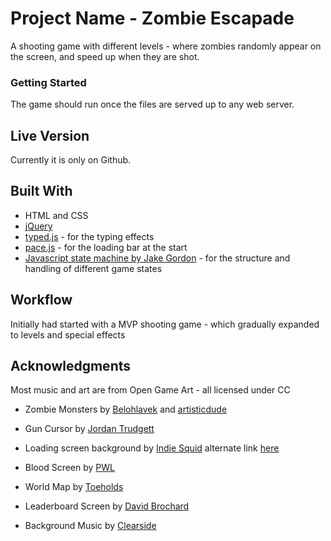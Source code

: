 # Project Name - Zombie Escapade
A shooting game with different levels - where zombies randomly appear on the screen, and speed up when they are shot. 

### Getting Started
The game should run once the files are served up to any web server.

## Live Version
Currently it is only on Github. 

## Built With
* HTML and CSS
* [jQuery](http://jquery.com/)
* [typed.js](http://www.mattboldt.com/demos/typed-js/) - for the typing effects
* [pace.js](http://github.hubspot.com/pace/docs/welcome/) - for the loading bar at the start
* [Javascript state machine by Jake Gordon](https://github.com/jakesgordon/javascript-state-machine/) - for the structure and handling of different game states 

## Workflow
Initially had started with a MVP shooting game - which gradually expanded to levels and special effects 

## Acknowledgments
Most music and art are from Open Game Art - all licensed under CC 

* Zombie Monsters by [Belohlavek](http://opengameart.org/content/zombie-elf) and [artisticdude](http://opengameart.org/content/zombies-skeletons)

* Gun Cursor by [Jordan Trudgett](http://jordan.trudgett.com/)

* Loading screen background by [Indie Squid](http://indiesquid.com) alternate link [here](http://opengameart.org/content/dark-night-full-moon-background)

* Blood Screen by [PWL](http://opengameart.org/content/blood-splats)

* World Map by [Toeholds](http://opengameart.org/content/watercolor-world-map)

* Leaderboard Screen by [David Brochard](https://www.videogamesartwork.com/games/enslaved-odyssey-west/hall)

* Background Music by [Clearside](http://opengameart.org/content/music-dark-electronicrocksci-fi-rock-clearside-siste-viator)

